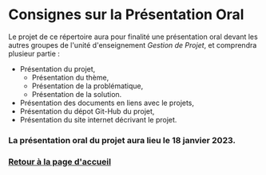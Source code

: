 # Consignes sur la Présentation Oral

Le projet de ce répertoire aura pour finalité une présentation oral devant les autres groupes de l'unité d'enseignement *Gestion de Projet*, et comprendra plusieur partie :
- Présentation du projet,
  - Présentation du thème,
  - Présentation de la problématique,
  - Présentation de la solution.
- Présentation des documents en liens avec le projets,
- Présentation du dépot Git-Hub du projet,
- Présentation du site internet décrivant le projet.

### La présentation oral du projet aura lieu le 18 janvier 2023.

### [Retour à la page d'accueil](https://github.com/TeteNeuvyAlexandre/Projet-Agriculture-Urbaine)